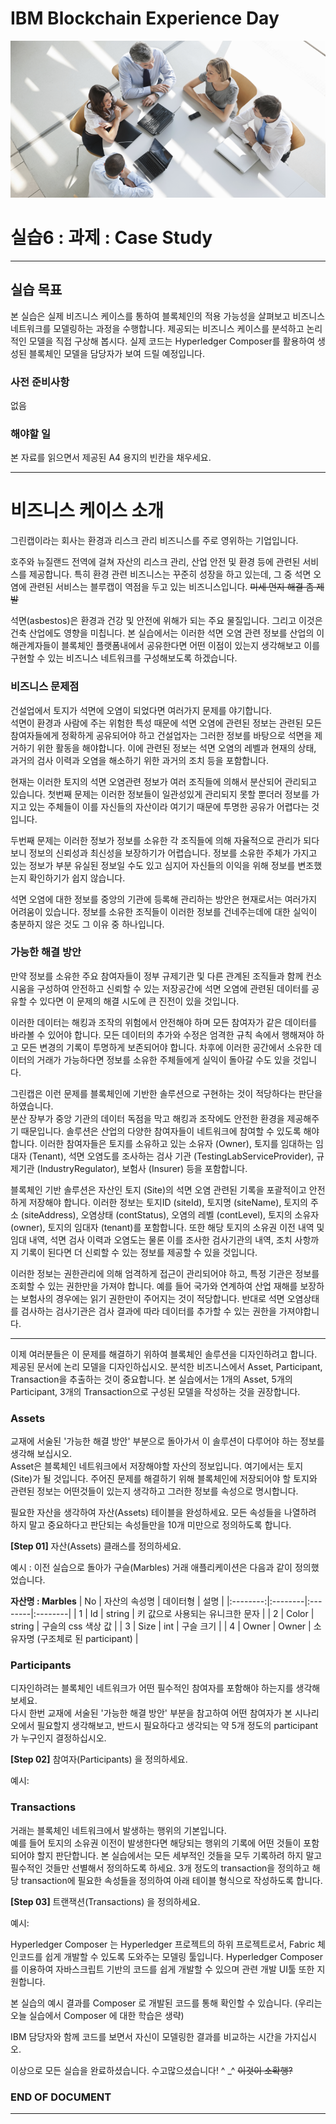 # IBM Blockchain Experience Day  
![intro.png](./doc_images/intro.png)  
  
# 실습6 : 과제 : Case Study

********


## 실습 목표
본 실습은 실제 비즈니스 케이스를 통하여 블록체인의 적용 가능성을 살펴보고 비즈니스 네트워크를 모델링하는 과정을 수행합니다. 제공되는 비즈니스 케이스를 분석하고 논리적인 모델을 직접 구상해 봅시다. 실제 코드는 Hyperledger Composer를 활용하여 생성된 블록체인 모델을 담당자가 보여 드릴 예정입니다.

### 사전 준비사항
없음

### 해야할 일
본 자료를 읽으면서 제공된 A4 용지의 빈칸을 채우세요.

***

# 비즈니스 케이스 소개

그린캡이라는 회사는 환경과 리스크 관리 비즈니스를 주로 영위하는 기업입니다.  

호주와 뉴질랜드 전역에 걸쳐 자산의 리스크 관리, 산업 안전 및 환경 등에 관련된 서비스를 제공합니다. 특히 환경 관련 비즈니스는 꾸준히 성장을 하고 있는데, 그 중 석면 오염에 관련된 서비스는 블루캡이 역점을 두고 있는 비즈니스입니다. ~~미세 먼지 해결 좀 제발~~  

석면(asbestos)은 환경과 건강 및 안전에 위해가 되는 주요 물질입니다. 그리고 이것은 건축 산업에도 영향을 미칩니다. 본 실습에서는 이러한 석면 오염 관련 정보를 산업의 이해관계자들이 블록체인 플랫폼내에서 공유한다면 어떤 이점이 있는지 생각해보고 이를 구현할 수 있는 비즈니스 네트워크를 구성해보도록 하겠습니다.

### 비즈니스 문제점

건설업에서 토지가 석면에 오염이 되었다면 여러가지 문제를 야기합니다.  
석면이 환경과 사람에 주는 위험한 특성 때문에 석면 오염에 관련된 정보는 관련된 모든 참여자들에게 정확하게 공유되어야 하고 건설업자는 그러한 정보를 바탕으로 석면을 제거하기 위한 활동을 해야합니다. 이에 관련된 정보는 석면 오염의 레벨과 현재의 상태, 과거의 검사 이력과 오염을 해소하기 위한 과거의 조치 등을 포함합니다.  

현재는 이러한 토지의 석면 오염관련 정보가 여러 조직들에 의해서 분산되어 관리되고 있습니다. 첫번째 문제는 이러한 정보들이 일관성있게 관리되지 못할 뿐더러 정보를 가지고 있는 주체들이 이를 자신들의 자산이라 여기기 때문에 투명한 공유가 어렵다는 것입니다.  

두번째 문제는 이러한 정보가 정보를 소유한 각 조직들에 의해 자율적으로 관리가 되다 보니 정보의 신뢰성과 최신성을 보장하기가 어렵습니다. 정보를 소유한 주체가 가지고 있는 정보가 부분 유실된 정보일 수도 있고 심지어 자신들의 이익을 위해 정보를 변조했는지 확인하기가 쉽지 않습니다.  

석면 오염에 대한 정보를 중앙의 기관에 등록해 관리하는 방안은 현재로서는 여러가지 어려움이 있습니다. 정보를 소유한 조직들이 이러한 정보를 건네주는데에 대한 실익이 충분하지 않은 것도 그 이유 중 하나입니다.


### 가능한 해결 방안

만약 정보를 소유한 주요 참여자들이 정부 규제기관 및 다른 관계된 조직들과 함께 컨소시움을 구성하여 안전하고 신뢰할 수 있는 저장공간에 석면 오염에 관련된 데이터를 공유할 수 있다면 이 문제의 해결 시도에 큰 진전이 있을 것입니다.  

이러한 데이터는 해킹과 조작의 위험에서 안전해야 하며 모든 참여자가 같은 데이터를 바라볼 수 있어야 합니다. 모든 데이터의 추가와 수정은 엄격한 규칙 속에서 행해져야 하고 모든 변경의 기록이 투명하게 보존되어야 합니다. 차후에 이러한 공간에서 소유한 데이터의 거래가 가능하다면 정보를 소유한 주체들에게 실익이 돌아갈 수도 있을 것입니다.

그린캡은 이런 문제를 블록체인에 기반한 솔루션으로 구현하는 것이 적당하다는 판단을 하였습니다.  
분산 장부가 중앙 기관의 데이터 독점을 막고 해킹과 조작에도 안전한 환경을 제공해주기 때문입니다. 솔루션은 산업의 다양한 참여자들이 네트워크에 참여할 수 있도록 해야합니다. 이러한 참여자들은 토지를 소유하고 있는 소유자 (Owner), 토지를 임대하는 임대자 (Tenant), 석면 오염도를 조사하는 검사 기관 (TestingLabServiceProvider), 규제기관 (IndustryRegulator), 보험사 (Insurer) 등을 포함합니다.  

블록체인 기반 솔루션은 자산인 토지 (Site)의 석면 오염 관련된 기록을 포괄적이고 안전하게 저장해야 합니다. 이러한 정보는 토지ID (siteId), 토지명 (siteName), 토지의 주소 (siteAddress), 오염상태 (contStatus), 오염의 레벨 (contLevel), 토지의 소유자 (owner), 토지의 임대자 (tenant)를 포함합니다. 또한 해당 토지의 소유권 이전 내역 및 임대 내역, 석면 검사 이력과 오염도는 물론 이를 조사한 검사기관의 내역, 조치 사항까지 기록이 된다면 더 신뢰할 수 있는 정보를 제공할 수 있을 것입니다.  

이러한 정보는 권한관리에 의해 엄격하게 접근이 관리되어야 하고, 특정 기관은 정보를 조회할 수 있는 권한만을 가져야 합니다. 예를 들어 국가와 연계하여 산업 재해를 보장하는 보험사의 경우에는 읽기 권한만이 주어지는 것이 적당합니다. 반대로 석면 오염상태를 검사하는 검사기관은 검사 결과에 따라 데이터를 추가할 수 있는 권한을 가져야합니다.


***

이제 여러분들은 이 문제를 해결하기 위하여 블록체인 솔루션을 디자인하려고 합니다.  
제공된 문서에 논리 모델을 디자인하십시오. 분석한 비즈니스에서 Asset, Participant, Transaction을 추출하는 것이 중요합니다. 본 실습에서는 1개의 Asset, 5개의 Participant, 3개의 Transaction으로 구성된 모델을 작성하는 것을 권장합니다.  

### Assets

교재에 서술된 '가능한 해결 방안' 부분으로 돌아가서 이 솔루션이 다루어야 하는 정보를 생각해 보십시오.  
Asset은 블록체인 네트워크에서 저장해야할 자산의 정보입니다. 여기에서는 토지 (Site)가 될 것입니다. 주어진 문제를 해결하기 위해 블록체인에 저장되어야 할 토지와 관련된 정보는 어떤것들이 있는지 생각하고 그러한 정보를 속성으로 명시합니다.  

필요한 자산을 생각하여 자산(Assets) 테이블을 완성하세요. 모든 속성들을 나열하려 하지 말고 중요하다고 판단되는 속성들만을 10개 미만으로 정의하도록 합니다.

**[Step 01]** 자산(Assets) 클래스를 정의하세요.

예시 : 이전 실습으로 돌아가 구슬(Marbles) 거래 애플리케이션은 다음과 같이 정의했었습니다.  

**자산명 : Marbles**
| No | 자산의 속성명 | 데이터형 | 설명 |
|:--------:|:--------|:--------|:--------|
| 1 | Id | string | 키 값으로 사용되는 유니크한 문자 |
| 2 | Color | string | 구슬의 css 색상 값 |
| 3 | Size | int | 구슬 크기 |
| 4 | Owner | Owner | 소유자명 (구조체로 된 participant) |


### Participants

디자인하려는 블록체인 네트워크가 어떤 필수적인 참여자를 포함해야 하는지를 생각해보세요.  
다시 한번 교재에 서술된 '가능한 해결 방안' 부분을 참고하여 어떤 참여자가 본 시나리오에서 필요할지 생각해보고, 반드시 필요하다고 생각되는 약 5개 정도의 participant 가 누구인지 결정하십시오.

**[Step 02]** 참여자(Participants) 을 정의하세요.

예시:


### Transactions
거래는 블록체인 네트워크에서 발생하는 행위의 기본입니다.  
예를 들어 토지의 소유권 이전이 발생한다면 해당되는 행위의 기록에 어떤 것들이 포함되어야 할지 판단합니다. 본 실습에서는 모든 세부적인 것들을 모두 기록하려 하지 말고 필수적인 것들만 선별해서 정의하도록 하세요. 3개 정도의 transaction을 정의하고 해당 transaction에 필요한 속성들을 정의하여 아래 테이블 형식으로 작성하도록 합니다. 

**[Step 03]** 트랜잭션(Transactions) 을 정의하세요.

예시:


Hyperledger Composer 는 Hyperledger 프로젝트의 하위 프로젝트로서, Fabric 체인코드를 쉽게 개발할 수 있도록 도와주는 모델링 툴입니다.
Hyperledger Composer 를 이용하여 자바스크립트 기반의 코드를 쉽게 개발할 수 있으며 관련 개발 UI툴 또한 지원합니다.  

본 실습의 예시 결과를 Composer 로 개발된 코드를 통해 확인할 수 있습니다. (우리는 오늘 실습에서 Composer 에 대한 학습은 생략)  

IBM 담당자와 함께 코드를 보면서 자신이 모델링한 결과를 비교하는 시간을 가지십시오.  

이상으로 모든 실습을 완료하셨습니다. 수고많으셨습니다! ^ _^ ~~이것이 소확행?~~

### END OF DOCUMENT
***
